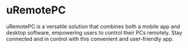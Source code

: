 # uRemotePC
uRemotePC is a versatile solution that combines both a mobile app and desktop software, empowering users to control their PCs remotely. Stay connected and in control with this convenient and user-friendly app.
